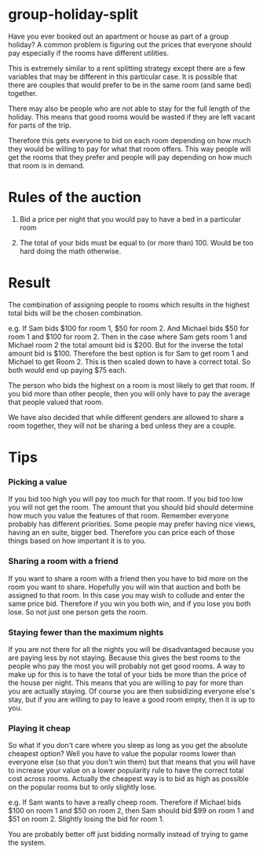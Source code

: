 # group-holiday-split
Have you ever booked out an apartment or house as part of a group holiday? A common problem is figuring out the prices 
that everyone should pay especially if the rooms have different utilities. 

This is extremely similar to a rent splitting strategy except there are a few variables that may be different in this 
particular case. It is possible that there are couples that would prefer to be in the same room (and same bed) together. 

There may also be people who are not able to stay for the full length of the holiday. This means that good rooms would 
be wasted if they are left vacant for parts of the trip.

Therefore this gets everyone to bid on each room depending on how much they would be willing to pay for what that room
offers. This way people will get the rooms that they prefer and people will pay depending on how much that room is in
demand. 

# Rules of the auction

1. Bid a price per night that you would pay to have a bed in a particular room

2. The total of your bids must be equal to (or more than) 100. Would be too hard doing the math otherwise. 

# Result

The combination of assigning people to rooms which results in the highest total bids will be the chosen combination. 

e.g. If Sam bids $100 for room 1, $50 for room 2. And Michael bids $50 for room 1 and $100 for room 2. Then in the case 
where Sam gets room 1 and Michael room 2 the total amount bid is $200. But for the inverse the total amount bid is 
$100. Therefore the best option is for Sam to get room 1 and Michael to get Room 2. This is then scaled down to have 
a correct total. So both would end up paying $75 each.

The person who bids the highest on a room is most likely to get that room. If you bid more than other people, then you
will only have to pay the average that people valued that room. 

We have also decided that while different genders are allowed to share a room together, they will not be sharing a bed 
unless they are a couple. 

# Tips

### Picking a value
If you bid too high you will pay too much for that room. If you bid too low you will not get the room. 
The amount that you should bid should determine how much you value the features of that room. Remember everyone probably
has different priorities. Some people may prefer having nice views, having an en suite, bigger bed. Therefore you can
price each of those things based on how important it is to you. 

### Sharing a room with a friend
If you want to share a room with a friend then you have to bid more on the room you want to share. Hopefully you will 
win that auction and both be assigned to that room. In this case you may wish to collude and enter the same price bid. 
Therefore if you win you both win, and if you lose you both lose. So not just one person gets the room. 

### Staying fewer than the maximum nights
If you are not there for all the nights you will be disadvantaged because you are paying less by not staying. Because 
this gives the best rooms to the people who pay the most you will probably not get good rooms. A way to make up for this 
is to have the total of your bids be more than the price of the house per night. This means that you are willing to 
pay for more than you are actually staying. Of course you are then subsidizing everyone else's stay, but if you are 
willing to pay to leave a good room empty, then it is up to you. 

### Playing it cheap
So what if you don't care where you sleep as long as you get the absolute cheapest option? Well you have to value 
the popular rooms lower than everyone else (so that you don't win them) but that means that you will have to increase 
your value on a lower popularity rule to have the correct total cost across rooms. Actually the cheapest way is to 
bid as high as possible on the popular rooms but to only slightly lose. 

e.g. If Sam wants to have a really cheep room. Therefore if Michael bids $100 on room 1 and $50 on room 2, then Sam 
should bid $99 on room 1 and $51 on room 2. Slightly losing the bid for room 1. 

You are probably better off just bidding normally instead of trying to game the system.  